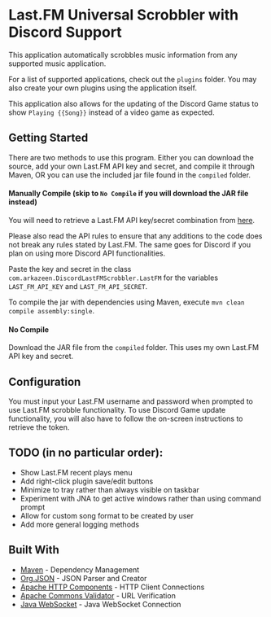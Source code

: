 # Last.FM Universal Scrobbler with Discord Support
This application automatically scrobbles music information from any
supported music application.

For a list of supported applications, check out the `plugins` folder.
You may also create your own plugins using the application itself.

This application also allows for the updating of the Discord Game
status to show `Playing {{Song}}` instead of a video game as expected.

## Getting Started
There are two methods to use this program. Either you can download the
source, add your own Last.FM API key and secret, and compile it through
Maven, OR you can use the included jar file found in the `compiled`
folder.

#### Manually Compile (skip to `No Compile` if you will download the JAR file instead)

You will need to retrieve a Last.FM API key/secret combination from
[here](https://www.last.fm/api/account/create).

Please also read the API rules to ensure that any additions to the code
does not break any rules stated by Last.FM. The same goes for Discord
if you plan on using more Discord API functionalities.

Paste the key and secret in the class
`com.arkazeen.DiscordLastFMScrobbler.LastFM` for the variables
`LAST_FM_API_KEY` and `LAST_FM_API_SECRET`.

To compile the jar with dependencies using Maven, execute
`mvn clean compile assembly:single`.

#### No Compile

Download the JAR file from the `compiled` folder. This uses my own
Last.FM API key and secret.

## Configuration
You must input your Last.FM username and password when prompted to use
Last.FM scrobble functionality. To use Discord Game update
functionality, you will also have to follow the on-screen instructions
to retrieve the token.

## TODO (in no particular order):
* Show Last.FM recent plays menu
* Add right-click plugin save/edit buttons
* Minimize to tray rather than always visible on taskbar
* Experiment with JNA to get active windows rather than using command prompt
* Allow for custom song format to be created by user
* Add more general logging methods

## Built With
* [Maven](https://maven.apache.org/) - Dependency Management
* [Org.JSON](https://github.com/stleary/JSON-java) - JSON Parser and Creator
* [Apache HTTP Components](https://hc.apache.org/) - HTTP Client Connections
* [Apache Commons Validator](https://commons.apache.org/proper/commons-validator/) - URL Verification
* [Java WebSocket](https://github.com/TooTallNate/Java-WebSocket) - Java WebSocket Connection